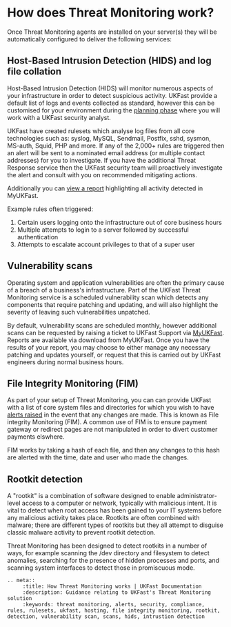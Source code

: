 # How does Threat Monitoring work?

Once Threat Monitoring agents are installed on your server(s) they will be automatically configured to deliver the following services:

## Host-Based Intrusion Detection (HIDS) and log file collation

Host-Based Intrusion Detection (HIDS) will monitor numerous aspects of your infrastructure in order to detect suspicious activity.  UKFast provide a default list of logs and events collected as standard, however this can be customised for your environment during the [planning phase](/security/threatmonitoring/gettingstarted.html) where you will work with a UKFast security analyst.

UKFast have created rulesets which analyse log files from all core technologies such as: syslog, MySQL, Sendmail, Postfix, sshd, sysmon, MS-auth, Squid, PHP and more. If any of the 2,000+ rules are triggered then an alert will be sent to a nominated email address (or multiple contact addresses) for you to investigate.  If you have the additional Threat Response service then the UKFast security team will proactively investigate the alert and consult with you on recommended mitigating actions.

Additionally you can [view a report](/security/threatmonitoring/alerts.html) highlighting all activity detected in MyUKFast.

Example rules often triggered:
1.	Certain users logging onto the infrastructure out of core business hours
2.	Multiple attempts to login to a server followed by successful authentication
3.	Attempts to escalate account privileges to that of a super user


## Vulnerability scans

Operating system and application vulnerabilities are often the primary cause of a breach of a business's infrastructure. Part of the UKFast Threat Monitoring service is a scheduled vulnerability scan which detects any components that require patching and updating, and will also highlight the severity of leaving such vulnerabilities unpatched.

By default, vulnerability scans are scheduled monthly, however additional scans can be requested by raising a ticket to UKFast Support via [MyUKFast](https://my.ukfast.co.uk).  Reports are available via download from MyUKFast. Once you have the results of your report, you may choose to either manage any necessary patching and updates yourself, or request that this is carried out by UKFast engineers during normal business hours.


## File Integrity Monitoring (FIM)

As part of your setup of Threat Monitoring, you can can provide UKFast with a list of core system files and directories for which you wish to have [alerts raised](/security/threatmonitoring/alerts.html) in the event that any changes are made.  This is known as File integrity Monitoring (FIM).  A common use of FIM is to ensure payment gateway or redirect pages are not manipulated in order to divert customer payments elswhere.

FIM works by taking a hash of each file, and then any changes to this hash are alerted with the time, date and user who made the changes.


## Rootkit detection

A "rootkit" is a combination of software designed to enable administrator-level access to a computer or network, typically with malicious intent.  It is vital to detect when root access has been gained to your IT systems before any malicious activity takes place.  Rootkits are often combined with malware; there are different types of rootkits but they all attempt to disguise classic malware activity to prevent rootkit detection.

Threat Monitoring has been designed to detect rootkits in a number of ways, for example scanning the /dev directory and filesystem to detect anomalies, searching for the presence of hidden processes and ports, and scanning system interfaces to detect those in promiscuous mode.


```eval_rst
.. meta::
     :title: How Threat Monitoring works | UKFast Documentation
     :description: Guidance relating to UKFast's Threat Monitoring solution
     :keywords: threat monitoring, alerts, security, compliance, rules, rulesets, ukfast, hosting, file integrity monitoring, rootkit, detection, vulnerability scan, scans, hids, intrustion detection
```
